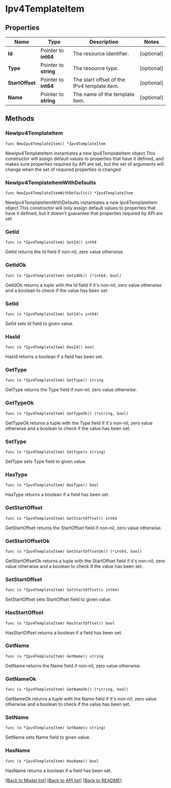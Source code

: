 # Ipv4TemplateItem

## Properties

Name | Type | Description | Notes
------------ | ------------- | ------------- | -------------
**Id** | Pointer to **int64** | The resource identifier. | [optional] 
**Type** | Pointer to **string** | The resource type. | [optional] 
**StartOffset** | Pointer to **int64** | The start offset of the IPv4 template item. | [optional] 
**Name** | Pointer to **string** | The name of the template item. | [optional] 

## Methods

### NewIpv4TemplateItem

`func NewIpv4TemplateItem() *Ipv4TemplateItem`

NewIpv4TemplateItem instantiates a new Ipv4TemplateItem object
This constructor will assign default values to properties that have it defined,
and makes sure properties required by API are set, but the set of arguments
will change when the set of required properties is changed

### NewIpv4TemplateItemWithDefaults

`func NewIpv4TemplateItemWithDefaults() *Ipv4TemplateItem`

NewIpv4TemplateItemWithDefaults instantiates a new Ipv4TemplateItem object
This constructor will only assign default values to properties that have it defined,
but it doesn't guarantee that properties required by API are set

### GetId

`func (o *Ipv4TemplateItem) GetId() int64`

GetId returns the Id field if non-nil, zero value otherwise.

### GetIdOk

`func (o *Ipv4TemplateItem) GetIdOk() (*int64, bool)`

GetIdOk returns a tuple with the Id field if it's non-nil, zero value otherwise
and a boolean to check if the value has been set.

### SetId

`func (o *Ipv4TemplateItem) SetId(v int64)`

SetId sets Id field to given value.

### HasId

`func (o *Ipv4TemplateItem) HasId() bool`

HasId returns a boolean if a field has been set.

### GetType

`func (o *Ipv4TemplateItem) GetType() string`

GetType returns the Type field if non-nil, zero value otherwise.

### GetTypeOk

`func (o *Ipv4TemplateItem) GetTypeOk() (*string, bool)`

GetTypeOk returns a tuple with the Type field if it's non-nil, zero value otherwise
and a boolean to check if the value has been set.

### SetType

`func (o *Ipv4TemplateItem) SetType(v string)`

SetType sets Type field to given value.

### HasType

`func (o *Ipv4TemplateItem) HasType() bool`

HasType returns a boolean if a field has been set.

### GetStartOffset

`func (o *Ipv4TemplateItem) GetStartOffset() int64`

GetStartOffset returns the StartOffset field if non-nil, zero value otherwise.

### GetStartOffsetOk

`func (o *Ipv4TemplateItem) GetStartOffsetOk() (*int64, bool)`

GetStartOffsetOk returns a tuple with the StartOffset field if it's non-nil, zero value otherwise
and a boolean to check if the value has been set.

### SetStartOffset

`func (o *Ipv4TemplateItem) SetStartOffset(v int64)`

SetStartOffset sets StartOffset field to given value.

### HasStartOffset

`func (o *Ipv4TemplateItem) HasStartOffset() bool`

HasStartOffset returns a boolean if a field has been set.

### GetName

`func (o *Ipv4TemplateItem) GetName() string`

GetName returns the Name field if non-nil, zero value otherwise.

### GetNameOk

`func (o *Ipv4TemplateItem) GetNameOk() (*string, bool)`

GetNameOk returns a tuple with the Name field if it's non-nil, zero value otherwise
and a boolean to check if the value has been set.

### SetName

`func (o *Ipv4TemplateItem) SetName(v string)`

SetName sets Name field to given value.

### HasName

`func (o *Ipv4TemplateItem) HasName() bool`

HasName returns a boolean if a field has been set.


[[Back to Model list]](../README.md#documentation-for-models) [[Back to API list]](../README.md#documentation-for-api-endpoints) [[Back to README]](../README.md)


